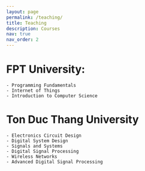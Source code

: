```yaml
---
layout: page
permalink: /teaching/
title: Teaching
description: Courses
nav: true
nav_order: 2
---
```


# FPT University:  

    - Programming Fundamentals  
    - Internet of Things  
    - Introduction to Computer Science  

# Ton Duc Thang University  

    - Electronics Circuit Design 
    - Digital System Design       
    - Signals and Systems  
    - Digital Signal Processing  
    - Wireless Networks  
    - Advanced Digital Signal Processing  

<!-- For now, this page is assumed to be a static description of your courses. You can convert it to a collection similar to `_projects/` so that you can have a dedicated page for each course.

Organize your courses by years, topics, or universities, however you like! -->
